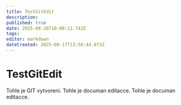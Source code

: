 ```yaml
---
title: TestGitEdit
description: 
published: true
date: 2025-08-26T10:00:11.743Z
tags: 
editor: markdown
dateCreated: 2025-08-17T12:56:44.073Z
---
```


# TestGitEdit
Tohle je GIT vytvoreni.
Tohle je documan editacce.
Tohle je documan editacce.
